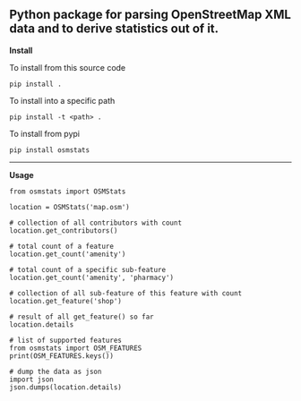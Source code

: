 ## Python package for parsing OpenStreetMap XML data and to derive statistics out of it.

**Install**

To install from this source code

    pip install .

To install into a specific path

    pip install -t <path> .

To install from pypi

    pip install osmstats


----

**Usage**

    from osmstats import OSMStats

    location = OSMStats('map.osm')

    # collection of all contributors with count
    location.get_contributors()

    # total count of a feature
    location.get_count('amenity')

    # total count of a specific sub-feature
    location.get_count('amenity', 'pharmacy')

    # collection of all sub-feature of this feature with count
    location.get_feature('shop')

    # result of all get_feature() so far
    location.details

    # list of supported features
    from osmstats import OSM_FEATURES
    print(OSM_FEATURES.keys())

    # dump the data as json
    import json
    json.dumps(location.details)
